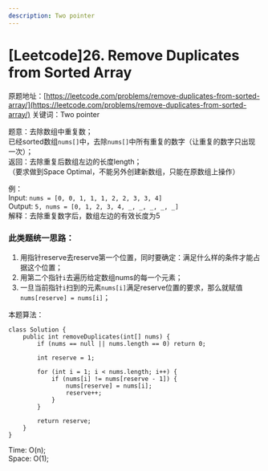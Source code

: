```yaml
---
description: Two pointer
---
```


# \[Leetcode\]26. Remove Duplicates from Sorted Array

原题地址：[https://leetcode.com/problems/remove-duplicates-from-sorted-array/](https://leetcode.com/problems/remove-duplicates-from-sorted-array/) 关键词：Two pointer

题意：去除数组中重复数；  
已经sorted数组`nums[]`中，去除`nums[]`中所有重复的数字（让重复的数字只出现一次）；  
返回：去除重复后数组左边的长度length；  
（要求做到Space Optimal，不能另外创建新数组，只能在原数组上操作）

例：  
Input: `nums = [0, 0, 1, 1, 1, 2, 2, 3, 3, 4]`  
Output: `5, nums = [0, 1, 2, 3, 4, _, _, _, _, _]`  
解释：去除重复数字后，数组左边的有效长度为5



### 此类题统一思路：

1. 用指针reserve去reserve第一个位置，同时要确定：满足什么样的条件才能占据这个位置；
2. 用第二个指针`i`去遍历给定数组nums的每一个元素；
3. 一旦当前指针`i`扫到的元素`nums[i]`满足reserve位置的要求，那么就赋值`nums[reserve] = nums[i]`；



本题算法：

```text
class Solution {
    public int removeDuplicates(int[] nums) {
        if (nums == null || nums.length == 0) return 0;
        
        int reserve = 1;
        
        for (int i = 1; i < nums.length; i++) {
            if (nums[i] != nums[reserve - 1]) {
                nums[reserve] = nums[i];
                reserve++;
            }
        }
        
        return reserve;
    }
}
```

Time: O\(n\);  
Space: O\(1\);

